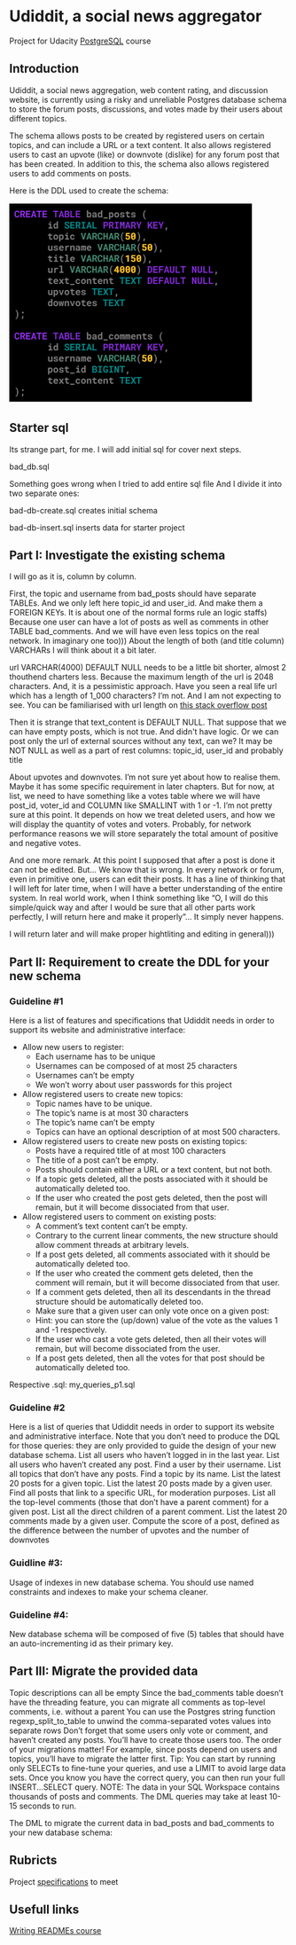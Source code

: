 # Udiddit, a social news aggregator

Project for Udacity [PostgreSQL](https://www.postgresql.org/about/) course 

## Introduction

Udiddit, a social news aggregation, web content rating, and discussion website, is currently using a risky and unreliable Postgres database schema to store the forum posts, discussions, and votes made by their users about different topics.

The schema allows posts to be created by registered users on certain topics, and can include a URL or a text content. It also allows registered users to cast an upvote (like) or downvote (dislike) for any forum post that has been created. In addition to this, the schema also allows registered users to add comments on posts.

Here is the DDL used to create the schema:

<img src="initial_DDL_schema.png"/>

## Starter sql

Its strange part, for me. 
I will add initial sql for cover next steps.

bad_db.sql

Something goes wrong when I tried to add entire sql file
And I divide it into two separate ones:

bad-db-create.sql creates initial schema 

bad-db-insert.sql inserts data for starter project

## Part I: Investigate the existing schema

I will go as it is, column by column.

First, the topic and username from bad_posts should have separate TABLEs. And we only left here topic_id and user_id. And make them a FOREIGN KEYs. It is about one of the normal forms rule an logic staffs)
Because one user can have a lot of posts as well as comments in other TABLE bad_comments. And we will have even less topics on the real network. In imaginary one too)))
About the length of both (and title column) VARCHARs I will think about it a bit later.

url VARCHAR(4000) DEFAULT NULL needs to be a little bit shorter, almost 2 thouthend charters less. Because the maximum length of the url is 2048 characters. And, it is a pessimistic approach. Have you seen a real life url which has a length of 1_000 characters? I’m not. And I am not expecting to see.
You can be familiarised with url length on [this stack overflow post](https://stackoverflow.com/questions/417142/what-is-the-maximum-length-of-a-url-in-different-browsers)

Then it is strange that text_content is DEFAULT NULL. 
That suppose that we can have empty posts, which is not true. And didn't have logic. Or we can post only the url of external sources without any text, can we? It may be NOT NULL as well as a part of rest columns: topic_id, user_id and probably title

About upvotes and downvotes. I’m not sure yet about how to realise them. Maybe it has some specific requirement in later chapters. But for now, at list, we need to have something like a votes table where we will have post_id, voter_id and COLUMN like SMALLINT with 1 or -1. I’m not pretty sure at this point. It depends on how we treat deleted users, and how we will display the quantity of votes and voters. Probably, for network performance reasons we will store separately the total amount of positive and negative votes.

And one more remark. At this point I supposed that after a post is done it can not be edited. But… We know that is wrong. In every network or forum, even in primitive one, users can edit their posts. It has a line of thinking that I will left for later time, when I will have a better understanding of the entire system.
In real world work, when I think something like “O, I will do this simple/quick way and after I would be sure that all other parts work perfectly, I will return here and make it properly”... It simply never happens.

I will return later and will make proper hightliting and editing in general)))


## Part II: Requirement to create the DDL for your new schema

### Guideline #1

 Here is a list of features and specifications that Udiddit needs in order to support its website and administrative interface:
 
* Allow new users to register:
  * Each username has to be unique
  * Usernames can be composed of at most 25 characters
  * Usernames can’t be empty
  * We won’t worry about user passwords for this project
* Allow registered users to create new topics:
  * Topic names have to be unique.
  * The topic’s name is at most 30 characters
  * The topic’s name can’t be empty
  * Topics can have an optional description of at most 500 characters.
* Allow registered users to create new posts on existing topics:
  * Posts have a required title of at most 100 characters
  * The title of a post can’t be empty.
  * Posts should contain either a URL or a text content, but not both.
  * If a topic gets deleted, all the posts associated with it should be automatically deleted too.
  * If the user who created the post gets deleted, then the post will remain, but it will become dissociated from that user.
* Allow registered users to comment on existing posts:
  * A comment’s text content can’t be empty.
  * Contrary to the current linear comments, the new structure should allow comment threads at arbitrary levels.
  * If a post gets deleted, all comments associated with it should be automatically deleted too.
  * If the user who created the comment gets deleted, then the comment will remain, but it will become dissociated from that user.
  * If a comment gets deleted, then all its descendants in the thread structure should be automatically deleted too.
  * Make sure that a given user can only vote once on a given post:
  * Hint: you can store the (up/down) value of the vote as the values 1 and -1 respectively.
  * If the user who cast a vote gets deleted, then all their votes will remain, but will become dissociated from the user.
  * If a post gets deleted, then all the votes for that post should be automatically deleted too.

Respective .sql: my_queries_p1.sql

### Guideline #2

 Here is a list of queries that Udiddit needs in order to support its website and administrative interface. Note that you don’t need to produce the DQL for those queries: they are only provided to guide the design of your new database schema.
List all users who haven’t logged in in the last year.
List all users who haven’t created any post.
Find a user by their username.
List all topics that don’t have any posts.
Find a topic by its name.
List the latest 20 posts for a given topic.
List the latest 20 posts made by a given user.
Find all posts that link to a specific URL, for moderation purposes. 
List all the top-level comments (those that don’t have a parent comment) for a given post.
List all the direct children of a parent comment.
List the latest 20 comments made by a given user.
Compute the score of a post, defined as the difference between the number of upvotes and the number of downvotes


### Guidline  #3: 

Usage of indexes in new database schema. You should use named constraints and indexes to make your schema cleaner.

### Guideline #4: 

New database schema will be composed of five (5) tables that should have an auto-incrementing id as their primary key.


## Part III: Migrate the provided data

Topic descriptions can all be empty
Since the bad_comments table doesn’t have the threading feature, you can migrate all comments as top-level comments, i.e. without a parent
You can use the Postgres string function regexp_split_to_table to unwind the comma-separated votes values into separate rows
Don’t forget that some users only vote or comment, and haven’t created any posts. You’ll have to create those users too.
The order of your migrations matter! For example, since posts depend on users and topics, you’ll have to migrate the latter first.
Tip: You can start by running only SELECTs to fine-tune your queries, and use a LIMIT to avoid large data sets. Once you know you have the correct query, you can then run your full INSERT...SELECT query.
NOTE: The data in your SQL Workspace contains thousands of posts and comments. The DML queries may take at least 10-15 seconds to run.

The DML to migrate the current data in bad_posts and bad_comments to your new database schema:


## Rubricts

Project [specifications](https://review.udacity.com/#!/rubrics/2802/view) to meet

## Usefull links

[Writing READMEs course](https://www.udacity.com/course/writing-readmes--ud777)
